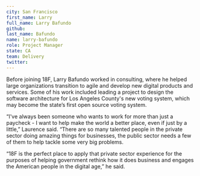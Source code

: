 ```yaml
---
city: San Francisco
first_name: Larry
full_name: Larry Bafundo
github:
last_name: Bafundo
name: larry-bafundo
role: Project Manager
state: CA
team: Delivery
twitter:
---
```


Before joining 18F, Larry Bafundo worked in consulting, where he helped large organizations transition to agile and develop new digital products and services. Some of his work included leading a project to design the software architecture for Los Angeles County's new voting system, which may become the state’s first open source voting system.

“I've always been someone who wants to work for more than just a paycheck - I want to help make the world a better place, even if just by a little,” Laurence said. “There are so many talented people in the private sector doing amazing things for businesses, the public sector needs a few of them to help tackle some very big problems. 

“18F is the perfect place to apply that private sector experience for the purposes of helping government rethink how it does business and engages the American people in the digital age,” he said.
